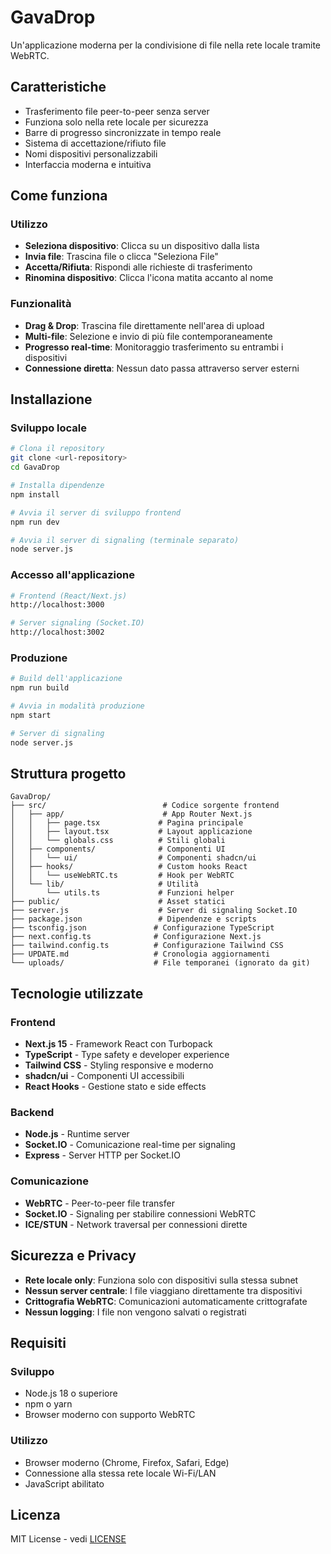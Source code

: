 # GavaDrop

Un'applicazione moderna per la condivisione di file nella rete locale tramite WebRTC.

## Caratteristiche

- Trasferimento file peer-to-peer senza server
- Funziona solo nella rete locale per sicurezza
- Barre di progresso sincronizzate in tempo reale
- Sistema di accettazione/rifiuto file
- Nomi dispositivi personalizzabili
- Interfaccia moderna e intuitiva

## Come funziona

### Utilizzo
- **Seleziona dispositivo**: Clicca su un dispositivo dalla lista
- **Invia file**: Trascina file o clicca "Seleziona File"
- **Accetta/Rifiuta**: Rispondi alle richieste di trasferimento
- **Rinomina dispositivo**: Clicca l'icona matita accanto al nome

### Funzionalità
- **Drag & Drop**: Trascina file direttamente nell'area di upload
- **Multi-file**: Selezione e invio di più file contemporaneamente
- **Progresso real-time**: Monitoraggio trasferimento su entrambi i dispositivi
- **Connessione diretta**: Nessun dato passa attraverso server esterni

## Installazione

### Sviluppo locale
```bash
# Clona il repository
git clone <url-repository>
cd GavaDrop

# Installa dipendenze
npm install

# Avvia il server di sviluppo frontend
npm run dev

# Avvia il server di signaling (terminale separato)
node server.js
```

### Accesso all'applicazione
```bash
# Frontend (React/Next.js)
http://localhost:3000

# Server signaling (Socket.IO)
http://localhost:3002
```

### Produzione
```bash
# Build dell'applicazione
npm run build

# Avvia in modalità produzione
npm start

# Server di signaling
node server.js
```

## Struttura progetto

```
GavaDrop/
├── src/                          # Codice sorgente frontend
│   ├── app/                      # App Router Next.js
│   │   ├── page.tsx             # Pagina principale
│   │   ├── layout.tsx           # Layout applicazione
│   │   └── globals.css          # Stili globali
│   ├── components/              # Componenti UI
│   │   └── ui/                  # Componenti shadcn/ui
│   ├── hooks/                   # Custom hooks React
│   │   └── useWebRTC.ts         # Hook per WebRTC
│   └── lib/                     # Utilità
│       └── utils.ts             # Funzioni helper
├── public/                      # Asset statici
├── server.js                    # Server di signaling Socket.IO
├── package.json                 # Dipendenze e scripts
├── tsconfig.json               # Configurazione TypeScript
├── next.config.ts              # Configurazione Next.js
├── tailwind.config.ts          # Configurazione Tailwind CSS
├── UPDATE.md                   # Cronologia aggiornamenti
└── uploads/                    # File temporanei (ignorato da git)
```

## Tecnologie utilizzate

### Frontend
- **Next.js 15** - Framework React con Turbopack
- **TypeScript** - Type safety e developer experience
- **Tailwind CSS** - Styling responsive e moderno
- **shadcn/ui** - Componenti UI accessibili
- **React Hooks** - Gestione stato e side effects

### Backend
- **Node.js** - Runtime server
- **Socket.IO** - Comunicazione real-time per signaling
- **Express** - Server HTTP per Socket.IO

### Comunicazione
- **WebRTC** - Peer-to-peer file transfer
- **Socket.IO** - Signaling per stabilire connessioni WebRTC
- **ICE/STUN** - Network traversal per connessioni dirette

## Sicurezza e Privacy

- **Rete locale only**: Funziona solo con dispositivi sulla stessa subnet
- **Nessun server centrale**: I file viaggiano direttamente tra dispositivi
- **Crittografia WebRTC**: Comunicazioni automaticamente crittografate
- **Nessun logging**: I file non vengono salvati o registrati

## Requisiti

### Sviluppo
- Node.js 18 o superiore
- npm o yarn
- Browser moderno con supporto WebRTC

### Utilizzo
- Browser moderno (Chrome, Firefox, Safari, Edge)
- Connessione alla stessa rete locale Wi-Fi/LAN
- JavaScript abilitato

## Licenza

MIT License - vedi [LICENSE](LICENSE)
